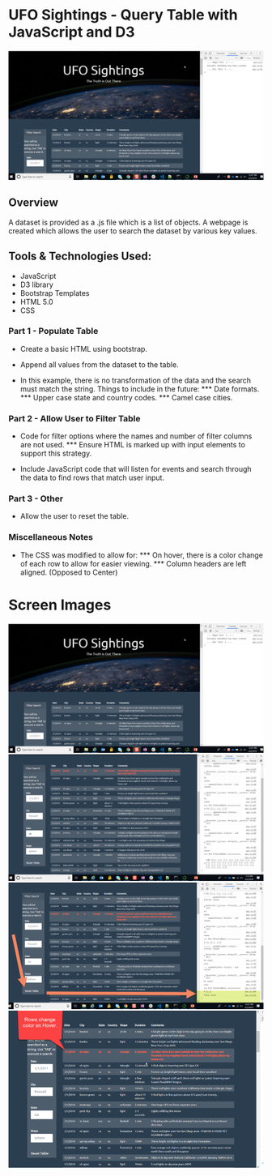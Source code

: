 # UFO Sightings - Query Table with JavaScript and D3

![InitialLoad](ReadMeImages/picture1.png)

## Overview

A dataset is provided as a .js file which is a list of objects.   A webpage is created which allows the user to search the dataset by various key values. 

## Tools & Technologies Used: 

* JavaScript
* D3 library
* Bootstrap Templates
* HTML 5.0
* CSS

### Part 1 - Populate Table

* Create a basic HTML using bootstrap.

* Append all values from the dataset to the table.

* In this example, there is no transformation of the data and the search must match the string.   Things to include in the future:
*** Date formats.
*** Upper case state and country codes.
*** Camel case cities.


### Part 2 - Allow User to Filter Table

* Code for filter options where the names and number of filter columns are not used.
***  Ensure HTML is marked up with input elements to support this strategy.

* Include JavaScript code that will listen for events and search through the data to find rows that match user input.


### Part 3 - Other

*   Allow the user to reset the table.

### Miscellaneous Notes

*  The CSS was modified to allow for:
*** On hover, there is a color change of each row to allow for easier viewing.
*** Column headers are left aligned.  (Opposed to Center)

# Screen Images

![InitialLoad](ReadMeImages/picture1.png)
<br>
![TableView](ReadMeImages/picture2.png)
<br>
![ReloadPage](ReadMeImages/picture3.png)
<br>
![HoverColor](ReadMeImages/picture4.png)